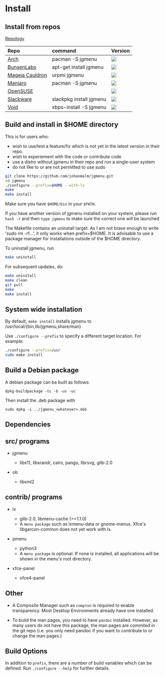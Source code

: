 Install
=======

Install from repos
------------------

[Repology](https://repology.org/metapackage/jgmenu/versions)

| Repo                                                                                              | command                 | Version                                                                                      |
| :------------------------------------------------------------------------------------------------ | :---------------------- | :------------------------------------------------------------------------------------------- |
| [Arch](https://www.archlinux.org/packages/community/x86_64/jgmenu/)                               | pacman -S jgmenu        | ![](https://repology.org/badge/version-only-for-repo/arch/jgmenu.svg)                        |
| [BunsenLabs](http://eu.pkg.bunsenlabs.org/debian/pool/main/j/jgmenu/)                             | apt-get install jgmenu  | ![](https://repology.org/badge/version-only-for-repo/bunsenlabs_jessie_backports/jgmenu.svg) |
| [Mageia Cauldron](http://madb.mageia.org/package/show/application/0/release/cauldron/name/jgmenu) | urpmi jgmenu            | ![](https://repology.org/badge/version-only-for-repo/mageia_cauldron/jgmenu.svg)             |
| [Manjaro]()                                                                                       | pacman -S jgmenu        | ![](https://repology.org/badge/version-only-for-repo/manjaro_stable/jgmenu.svg)              |
| [OpenSUSE](https://build.opensuse.org/package/show/openSUSE:Factory/jgmenu)                       |                         | ![](https://repology.org/badge/version-only-for-repo/opensuse_tumbleweed/jgmenu.svg)         |
| [Slackware](https://slackbuilds.org/repository/14.2/desktop/jgmenu/)                              | slackpkg install jgmenu | ![](https://repology.org/badge/version-only-for-repo/slackbuilds/jgmenu.svg)                 |
| [Void](https://github.com/void-linux/void-packages/tree/master/srcpkgs/jgmenu)                    | xbps-install -S jgmenu  | ![](https://repology.org/badge/version-only-for-repo/void_x86_64/jgmenu.svg)                 |

Build and install in $HOME directory
------------------------------------

This is for users who:

-   wish to use/test a feature/fix which is not yet in the latest version in their repo.
-   wish to experiement with the code or contribute code
-   use a distro without jgmenu in their repo and run a single-user system
-   do not like to or are not permitted to use sudo

```bash
git clone https://github.com/johanmalm/jgmenu.git
cd jgmenu
./configure --prefix=$HOME --with-lx
make
make install
```

Make sure you have `$HOME/bin` in your `$PATH`.

If you have another version of jgmenu installed on your system, please run `hash -r` and then `type jgmenu` to make sure the correct one will be launched

The Makefile contains an uninstall target. As I am not brave enough to write 'sudo rm -rf...', it only works when prefix=$HOME. It is advisable to use a package manager for installations outside of the $HOME directory.

To uninstall jgmenu, run

```bash
make uninstall
```

For subsequent updates, do:

```bash
make uninstall
make clean
git pull
make
make install
```

System wide installation
------------------------

By default, `make install` installs jgmenu to /usr/local/{bin,lib/jgmenu,share/man}

Use `./configure --prefix` to specify a different target location. For example:

```bash
./configure --prefix=/usr
sudo make install
```

Build a Debian package
----------------------

A debian package can be built as follows:

```
dpkg-buildpackage -tc -b -us -uc
```

Then install the .deb package with

```
sudo dpkg -i ../jgmenu_<whatever>.deb
```

Dependencies
------------

## src/ programs

- jgmenu

  * libx11, libxrandr, cairo, pango, librsvg, glib-2.0

- ob

  * libxml2

## contrib/ programs

- lx

  * glib-2.0, libmenu-cache (>=1.1.0)
  * A `menu package` such as lxmenu-data or gnome-menus. Xfce's libgarcon-common does not yet work with lx.

- pmenu

  * python3
  * A `menu package` is optional. If none is installed, all applications will be shown in the menu's root directory.

- xfce-panel

  * xfce4-panel

## Other

- A Composite Manager such as `compton` is required to enable transparency. Most Desktop Environments already have one installed.

- To build the man pages, you need to have `pandoc` installed. However, as many users do not have this package, the man pages are commited in the git repo (i.e. you only need pandoc if you want to contribute to or change the man pages.)

Build Options
-------------

In addition to `prefix`, there are a number of build variables which can be defined. Run `./configure --help` for further details.
